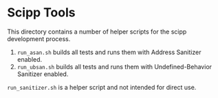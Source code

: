 # Scipp Tools

This directory contains a number of helper scripts for the scipp development process.

1. `run_asan.sh` builds all tests and runs them with Address Sanitizer enabled.
1. `run_ubsan.sh` builds all tests and runs them with Undefined-Behavior Sanitizer enabled.

`run_sanitizer.sh` is a helper script and not intended for direct use.
